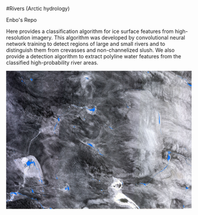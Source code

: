 #Rivers (Arctic hydrology)

Enbo's Repo

Here provides a classification algorithm for ice surface features from high-resolution imagery.  This algorithm was developed by convolutional neural network training to detect regions of large and small rivers and to distinguish them from crevasses and non-channelized slush. We also provide a detection algorithm to extract polyline water features from the classified high-probability river areas.

![image](https://github.com/iceberg-project/Rivers/blob/devel_enbo/results/ExtractResult1.JPG)

